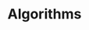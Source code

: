 ---
title: 'Algorithms'
summary: 'A bunch of algorithms written in C programming language'
description: 'this is my desciption'
---